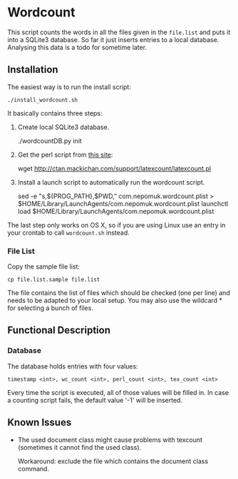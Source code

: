 # Wordcount

This script counts the words in all the files given in the `file.list` and puts it into a SQLite3 database. So far it just inserts entries to a local database. Analysing this data is a todo for sometime later.


## Installation

The easiest way is to run the install script:

    ./install_wordcount.sh

It basically contains three steps:

  1. Create local SQLite3 database.

        ./wordcountDB.py init

  2. Get the perl script from [this site](http://ctan.mackichan.com/support/latexcount/latexcount.pl):

        wget http://ctan.mackichan.com/support/latexcount/latexcount.pl

  3. Install a launch script to automatically run the wordcount script.

        sed -e "s,\${PROG_PATH},$PWD," com.nepomuk.wordcount.plist > $HOME/Library/LaunchAgents/com.nepomuk.wordcount.plist
        launchctl load $HOME/Library/LaunchAgents/com.nepomuk.wordcount.plist

The last step only works on OS X, so if you are using Linux use an entry in your crontab to call `wordcount.sh` instead.


### File List

Copy the sample file list:

    cp file.list.sample file.list

The file contains the list of files which should be checked (one per line) and needs to be adapted to your local setup. You may also use the wildcard * for selecting a bunch of files.


## Functional Description

### Database

The database holds entries with four values:

    timestamp <int>, wc_count <int>, perl_count <int>, tex_count <int>

Every time the script is executed, all of those values will be filled in. In case a counting script fails, the default value '-1' will be inserted.


## Known Issues

  * The used document class might cause problems with texcount (sometimes it cannot find the used class).

    Workaround: exclude the file which contains the document class command.

